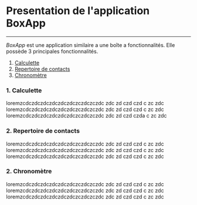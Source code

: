 # Presentation de l'application **BoxApp**
---
*BoxApp* est une application similaire a une boîte a fonctionnalités. Elle possède 3 principales fonctionnalités.

1. [Calculette](#Calculette)
2. [Repertoire de contacts](#Repertoire-de-contacts)
3. [Chronomètre]()



### 1. Calculette ##
loremzcdczdczdczdczdczdczczdczczdc
zdc
zd
czd
czd
c
zc
zdc
loremzcdczdczdczdczdczdczczdczczdc
zdc
zd
czd
czd
c
zc
zdc
loremzcdczdczdczdczdczdczczdczczdc
zdc
zd
czd
czda
c
zc
zdc

### 2. Repertoire de contacts ##
loremzcdczdczdczdczdczdczczdczczdc
zdc
zd
czd
czd
c
zc
zdc
loremzcdczdczdczdczdczdczczdczczdc
zdc
zd
czd
czd
c
zc
zdc
loremzcdczdczdczdczdczdczczdczczdc
zdc
zd
czd
czd
c
zc
zdc


### 2. Chronomètre ##
loremzcdczdczdczdczdczdczczdczczdc
zdc
zd
czd
czd
c
zc
zdc
loremzcdczdczdczdczdczdczczdczczdc
zdc
zd
czd
czd
c
zc
zdc
loremzcdczdczdczdczdczdczczdczczdc
zdc
zd
czd
czd
c
zc
zdc
